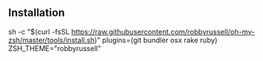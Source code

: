 ## Installation
sh -c "$(curl -fsSL https://raw.githubusercontent.com/robbyrussell/oh-my-zsh/master/tools/install.sh)"
plugins=(git bundler osx rake ruby)
ZSH_THEME="robbyrussell"

